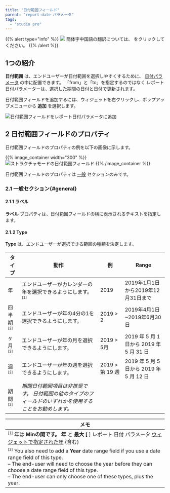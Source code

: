 ```yaml
---
title: "日付範囲フィールド"
parent: "report-date-パラメータ"
tags:
  - "studio pro"
---
```


{{% alert type="info" %}}
<img src="attachments/chinese-translation/china.png" style="display: inline-block; margin: 0" /> 簡体字中国語の翻訳については、 [<unk> <unk> <unk> <unk>](https://cdn.mendix.tencent-cloud.com/documentation/refguide8/date-range-field.pdf) をクリックしてください。
{{% /alert %}}

## 1つの紹介

**日付範囲** は、エンドユーザーが日付範囲を選択しやすくするために、 [日付パラメータ](report-date-parameter) の中に配置できます。 「from」と「to」を指定するのではなく レポート日付パラメーターは、選択した期間の日付と日付で更新されます。

日付範囲フィールドを追加するには、ウィジェットを右クリックし、ポップアップメニューから **追加** を選択します。

![日付範囲フィールドをレポート日付パラメータに追加](attachments/report-widgets/add-field.png)

## 2 日付範囲フィールドのプロパティ

日付範囲フィールドのプロパティの例を以下の画像に示します。

{{% image_container width="300" %}}![ストラクチャモードの日付範囲フィールド](attachments/report-widgets/date-range-field-properties.png)
{{% /image_container %}}

日付範囲フィールドのプロパティは [一般](#general) セクションのみです。

### 2.1 一般セクション{#general}

#### 2.1.1 ラベル

**ラベル** プロパティは、日付範囲フィールドの横に表示されるテキストを指定します。

#### 2.1.2 Type

**Type** は、エンドユーザーが選択できる範囲の種類を決定します。

| タイプ                              | 動作                                                        | 例             | Range                            |
| -------------------------------- | --------------------------------------------------------- | ------------- | -------------------------------- |
| 年                                | エンドユーザーがカレンダーの年を選択できるようにします。<sup><small>[1]</small></sup> | 2019          | 2019年1月1日から2019年12月31日まで         |
| 四半期<sup><small>[2]</small></sup> | エンドユーザーが年の4分の1を選択できるようにします。                               | 2019 > 2      | 2019年4月1日~2019年6月30日             |
| ヶ月<sup><small>[2]</small></sup>  | エンドユーザーが年の月を選択できるようにします。                                  | 2019 > 5月     | 2019 年 5 月 1 日から 2019 年 5 月 31 日 |
| 週<sup><small>[2]</small></sup>   | エンドユーザーが年の週を選択できるようにします。                                  | 2019 > 第 19 週 | 2019 年 5 月 5 日から 2019 年 5 月 12 日 |
| 期間<sup><small>[2]</small></sup>  | *期間日付範囲項目は非推奨です。 日付範囲の他のタイプのフィールドのいずれかを使用することをお勧めします。*    |               |                                  |

| **メモ**                                                                                                                                                                                                                                                                                                                 |
| ---------------------------------------------------------------------------------------------------------------------------------------------------------------------------------------------------------------------------------------------------------------------------------------------------------------------- |
| <sup><small>[1]</small></sup> 年は **Minの間です。 年** と **最大 [** ] レポート 日付 パラメータ [ウィジェットで指定された年](report-date-parameter) (含む)                                                                                                                                                                                                 |
| <sup><small>[2]</small></sup> You also need to add a **Year** date range field if you use a date range field of this type.<br />– The end-user will need to choose the year before they can choose a date range field of this type.<br />– The end-user can only choose one of these types, plus the year. |
